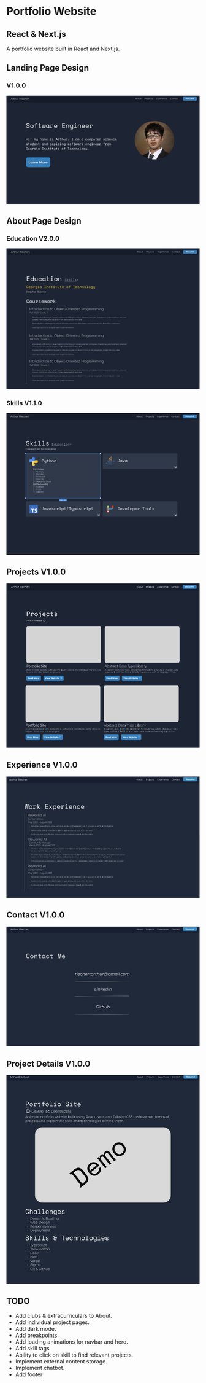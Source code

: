 # Portfolio Website
## React & Next.js
A portfolio website built in React and Next.js.

## Landing Page Design
### V1.0.0
![Landing Design Screenshot](/readme-assets/landing_figma_design_100.png)

## About Page Design
### Education V2.0.0
![About Design Screenshot](/readme-assets/about_figma_design_200.png)
### Skills V1.1.0
![Skills Design Screenshot](/readme-assets/skills_figma_design_200.png)
## Projects V1.0.0
![Projects Design Screenshot](/readme-assets/projects_figma_design_100.png)
## Experience V1.0.0
![Experience Design Screenshot](/readme-assets/experience_figma_design_100.png)
## Contact V1.0.0
![Contact Design Screenshot](/readme-assets/contact_figma_design_100.png)
## Project Details V1.0.0
![Project Details Design Screenshot](/readme-assets/project_details_figma_design_100.png)

## TODO
- Add clubs & extracurriculars to About.
- Add individual project pages.
- Add dark mode.
- Add breakpoints.
- Add loading animations for navbar and hero.
- Add skill tags
- Ability to click on skill to find relevant projects.
- Implement external content storage.
- Implement chatbot.
- Add footer
